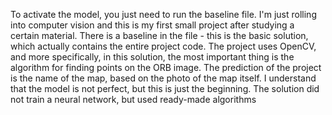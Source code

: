 To activate the model, you just need to run the baseline file.
I'm just rolling into computer vision and this is my first small project after studying a certain material. There is a baseline in the file - this is the basic solution, which actually contains the entire project code. The project uses OpenCV, and more specifically, in this solution, the most important thing is the algorithm for finding points on the ORB image. The prediction of the project is the name of the map, based on the photo of the map itself. I understand that the model is not perfect, but this is just the beginning. The solution did not train a neural network, but used ready-made algorithms
